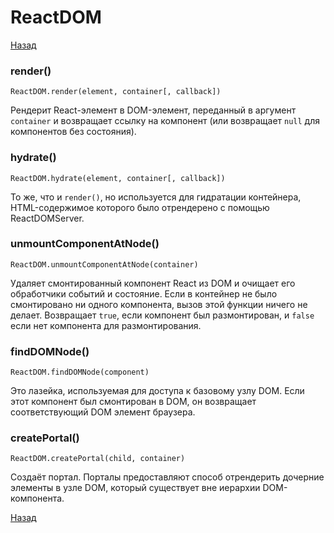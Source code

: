 # ReactDOM

[Назад][back]

### render()

```react
ReactDOM.render(element, container[, callback])
```

Рендерит React-элемент в DOM-элемент, переданный в аргумент `container` и возвращает ссылку на компонент (или
возвращает `null` для компонентов без состояния).

### hydrate()

```react
ReactDOM.hydrate(element, container[, callback])
```

То же, что и `render()`, но используется для гидратации контейнера, HTML-содержимое которого было отрендерено с помощью
ReactDOMServer.

### unmountComponentAtNode()

```react
ReactDOM.unmountComponentAtNode(container)
```

Удаляет смонтированный компонент React из DOM и очищает его обработчики событий и состояние. Если в контейнер не было
смонтировано ни одного компонента, вызов этой функции ничего не делает. Возвращает `true`, если компонент был
размонтирован, и `false` если нет компонента для размонтирования.

### findDOMNode()

```react
ReactDOM.findDOMNode(component)
```

Это лазейка, используемая для доступа к базовому узлу DOM. Если этот компонент был смонтирован в DOM, он возвращает
соответствующий DOM элемент браузера.

### createPortal()

```react
ReactDOM.createPortal(child, container)
```

Создаёт портал. Порталы предоставляют способ отрендерить дочерние элементы в узле DOM, который существует вне иерархии
DOM-компонента.

[Назад][back]

[back]: <.> "Назад к оглавлению"